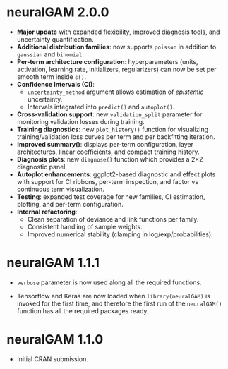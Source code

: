 # neuralGAM 2.0.0

* **Major update** with expanded flexibility, improved diagnosis tools, and uncertainty quantification.
* **Additional distribution families**: now supports `poisson` in addition to `gaussian` and `binomial`.
* **Per-term architecture configuration**: hyperparameters (units, activation, learning rate, initializers, regularizers) can now be set per smooth term inside `s()`.  
* **Confidence Intervals (CI)**:  
  - `uncertainty_method` argument allows estimation of *epistemic* uncertainty.  
  - Intervals integrated into `predict()` and `autoplot()`.  
* **Cross-validation support**: new `validation_split` parameter for monitoring validation losses during training.  
* **Training diagnostics**: new `plot_history()` function for visualizing training/validation loss curves per term and per backfitting iteration.  
* **Improved summary()**: displays per-term configuration, layer architectures, linear coefficients, and compact training history.  
* **Diagnosis plots**: new `diagnose()` function which provides a 2×2 diagnostic panel.
* **Autoplot enhancements**: ggplot2-based diagnostic and effect plots with support for CI ribbons, per-term inspection, and factor vs continuous term visualization.  
* **Testing**: expanded test coverage for new families, CI estimation, plotting, and per-term configuration.  
* **Internal refactoring**:  
  - Clean separation of deviance and link functions per family.  
  - Consistent handling of sample weights.  
  - Improved numerical stability (clamping in log/exp/probabilities).
  
# neuralGAM 1.1.1

* `verbose` parameter is now used along all the required functions.

* Tensorflow and Keras are now loaded when `library(neuralGAM)` is invoked for the first time, and therefore the first run of the  `neuralGAM()` function has all the required packages ready.

# neuralGAM 1.1.0

* Initial CRAN submission.
